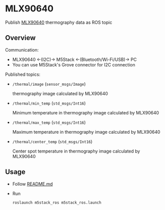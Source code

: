 # MLX90640

Publish [MLX90640](https://www.sparkfun.com/products/14843) thermography data as ROS topic

## Overview

Communication:

- MLX90640 <-(I2C)-> M5Stack <-(Bluetooth/Wi-Fi/USB)-> PC
- You can use M5Stack's Grove connector for I2C connection

Published topics:

- `/thermal/image` (`sensor_msgs/Image`)

   thermography image calculated by MLX90640

- `/thermal/min_temp` (`std_msgs/Int16`)

   Minimum temperature in thermography image calculated by MLX90640

- `/thermal/max_temp` (`std_msgs/Int16`)

   Maximum temperature in thermography image calculated by MLX90640

- `/thermal/center_temp` (`std_msgs/Int16`)

   Center spot temperature in thermography image calculated by MLX90640

## Usage

- Follow [README.md](https://github.com/jsk-ros-pkg/jsk_3rdparty/tree/master/m5stack_ros)

- Run

  ```bash
  roslaunch m5stack_ros m5stack_ros.launch
  ```
